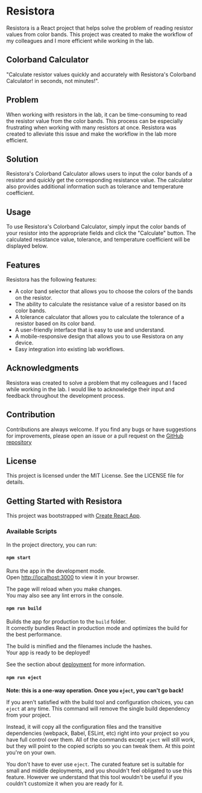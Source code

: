 # Resistora

Resistora is a React project that helps solve the problem of reading resistor values from color bands. This project was created to make the workflow of my colleagues and I more efficient while working in the lab.

## Colorband Calculator

"Calculate resistor values quickly and accurately with Resistora's Colorband Calculator! in seconds, not minutes!".

## Problem

When working with resistors in the lab, it can be time-consuming to read the resistor value from the color bands. This process can be especially frustrating when working with many resistors at once. Resistora was created to alleviate this issue and make the workflow in the lab more efficient.

## Solution

Resistora's Colorband Calculator allows users to input the color bands of a resistor and quickly get the corresponding resistance value. The calculator also provides additional information such as tolerance and temperature coefficient.

## Usage

To use Resistora's Colorband Calculator, simply input the color bands of your resistor into the appropriate fields and click the "Calculate" button. The calculated resistance value, tolerance, and temperature coefficient will be displayed below.

## Features

Resistora has the following features:

* A color band selector that allows you to choose the colors of the bands on the resistor.
* The ability to calculate the resistance value of a resistor based on its color bands.
* A tolerance calculator that allows you to calculate the tolerance of a resistor based on its color band.
* A user-friendly interface that is easy to use and understand.
* A mobile-responsive design that allows you to use Resistora on any device.
* Easy integration into existing lab workflows.

## Acknowledgments

Resistora was created to solve a problem that my colleagues and I faced while working in the lab. I would like to acknowledge their input and feedback throughout the development process.

## Contribution
Contributions are always welcome. If you find any bugs or have suggestions for improvements, please open an issue or a pull request on the [GitHub repository](https://github.com/aimalexe/resistora/)
## License

This project is licensed under the MIT License. See the LICENSE file for details.


## Getting Started with Resistora

This project was bootstrapped with [Create React App](https://github.com/facebook/create-react-app).

### Available Scripts

In the project directory, you can run:

#### `npm start`

Runs the app in the development mode.\
Open [http://localhost:3000](http://localhost:3000) to view it in your browser.

The page will reload when you make changes.\
You may also see any lint errors in the console.

#### `npm run build`

Builds the app for production to the `build` folder.\
It correctly bundles React in production mode and optimizes the build for the best performance.

The build is minified and the filenames include the hashes.\
Your app is ready to be deployed!

See the section about [deployment](https://facebook.github.io/create-react-app/docs/deployment) for more information.

#### `npm run eject`

**Note: this is a one-way operation. Once you `eject`, you can't go back!**

If you aren't satisfied with the build tool and configuration choices, you can `eject` at any time. This command will remove the single build dependency from your project.

Instead, it will copy all the configuration files and the transitive dependencies (webpack, Babel, ESLint, etc) right into your project so you have full control over them. All of the commands except `eject` will still work, but they will point to the copied scripts so you can tweak them. At this point you're on your own.

You don't have to ever use `eject`. The curated feature set is suitable for small and middle deployments, and you shouldn't feel obligated to use this feature. However we understand that this tool wouldn't be useful if you couldn't customize it when you are ready for it.